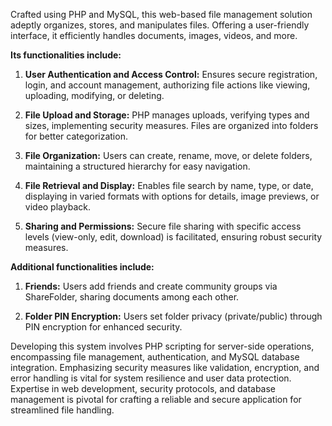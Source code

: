 Crafted using PHP and MySQL, this web-based file management solution adeptly organizes, stores, and manipulates files. Offering a user-friendly interface, it efficiently handles documents, images, videos, and more.

**Its functionalities include:**

1. **User Authentication and Access Control:** Ensures secure registration, login, and account management, authorizing file actions like viewing, uploading, modifying, or deleting.

2. **File Upload and Storage:** PHP manages uploads, verifying types and sizes, implementing security measures. Files are organized into folders for better categorization.

3. **File Organization:** Users can create, rename, move, or delete folders, maintaining a structured hierarchy for easy navigation.

4. **File Retrieval and Display:** Enables file search by name, type, or date, displaying in varied formats with options for details, image previews, or video playback.

5. **Sharing and Permissions:** Secure file sharing with specific access levels (view-only, edit, download) is facilitated, ensuring robust security measures.

**Additional functionalities include:**

1. **Friends:** Users add friends and create community groups via ShareFolder, sharing documents among each other.

2. **Folder PIN Encryption:** Users set folder privacy (private/public) through PIN encryption for enhanced security.

Developing this system involves PHP scripting for server-side operations, encompassing file management, authentication, and MySQL database integration. Emphasizing security measures like validation, encryption, and error handling is vital for system resilience and user data protection. Expertise in web development, security protocols, and database management is pivotal for crafting a reliable and secure application for streamlined file handling.
